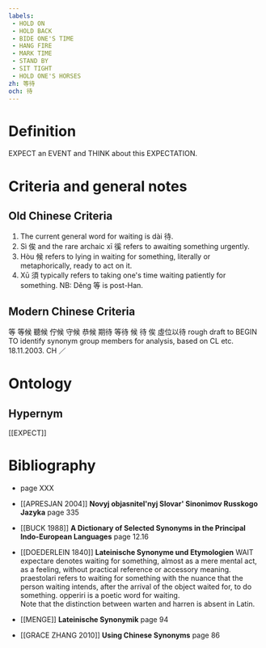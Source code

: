 ```yaml
---
labels: 
 - HOLD ON
 - HOLD BACK
 - BIDE ONE'S TIME
 - HANG FIRE
 - MARK TIME
 - STAND BY
 - SIT TIGHT
 - HOLD ONE'S HORSES
zh: 等待
och: 待
---
```


# Definition
EXPECT an EVENT and THINK about this EXPECTATION.
# Criteria and general notes
## Old Chinese Criteria
1. The current general word for waiting is dài 待.
2. Sì 俟 and the rare archaic xī 徯 refers to awaiting something urgently.
3. Hòu 候 refers to lying in waiting for something, literally or metaphorically, ready to act on it.
4. Xū 須 typically refers to taking one's time waiting patiently for something.
NB: Děng 等 is post-Han.
## Modern Chinese Criteria
等
等候
聽候
佇候
守候
恭候
期待
等待
候
待
俟
虛位以待
rough draft to BEGIN TO identify synonym group members for analysis, based on CL etc. 18.11.2003. CH ／
# Ontology

## Hypernym
[[EXPECT]]
# Bibliography
- page XXX

- [[APRESJAN 2004]]
**Novyj objasnitel'nyj Slovar' Sinonimov Russkogo Jazyka** page 335

- [[BUCK 1988]]
**A Dictionary of Selected Synonyms in the Principal Indo-European Languages** page 12.16

- [[DOEDERLEIN 1840]]
**Lateinische Synonyme und Etymologien** 
WAIT
expectare denotes waiting for something, almost as a mere mental act, as a feeling, without practical reference or accessory meaning.
praestolari refers to waiting for something with the nuance that the person waiting intends, after the arrival of the object waited for, to do something.
opperiri is a poetic word for waiting.  
Note that the distinction between warten and harren is absent in Latin.
- [[MENGE]]
**Lateinische Synonymik** page 94

- [[GRACE ZHANG 2010]]
**Using Chinese Synonyms** page 86

